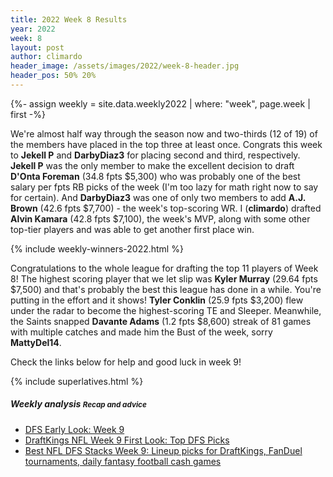 ```yaml
---
title: 2022 Week 8 Results
year: 2022
week: 8
layout: post
author: climardo
header_image: /assets/images/2022/week-8-header.jpg
header_pos: 50% 20%
---
```

{%- assign weekly = site.data.weekly2022 | where: "week", page.week | first -%}

We're almost half way through the season now and two-thirds (12 of 19) of the members have placed in the top three at least once. Congrats this week to **Jekell P** and **DarbyDiaz3** for placing second and third, respectively. **Jekell P** was the only member to make the excellent decision to draft **D'Onta Foreman** (34.8 fpts $5,300) who was probably one of the best salary per fpts RB picks of the week (I'm too lazy for math right now to say for certain). And **DarbyDiaz3** was one of only two members to add **A.J. Brown** (42.6 fpts $7,700) - the week's top-scoring WR. I (**climardo**) drafted **Alvin Kamara** (42.8 fpts $7,100), the week's MVP, along with some other top-tier players and was able to get another first place win. 

{% include weekly-winners-2022.html %}

Congratulations to the whole league for drafting the top 11 players of Week 8! The highest scoring player that we let slip was **Kyler Murray** (29.64 fpts $7,500) and that's probably the best this league has done in a while. You're putting in the effort and it shows! **Tyler Conklin** (25.9 fpts $3,200) flew under the radar to become the highest-scoring TE and Sleeper. Meanwhile, the Saints snapped **Davante Adams** (1.2 fpts $8,600) streak of 81 games with multiple catches and made him the Bust of the week, sorry **MattyDel14**. 

Check the links below for help and good luck in week 9!

{% include superlatives.html %}

##### Weekly analysis <small class="text-muted">Recap and advice</small>
- [DFS Early Look: Week 9](https://www.fantasypoints.com/nfl/articles/2022/dfs-early-look-week-9)
- [DraftKings NFL Week 9 First Look: Top DFS Picks](https://youtu.be/XR1D2nLBYcY)
- [Best NFL DFS Stacks Week 9: Lineup picks for DraftKings, FanDuel tournaments, daily fantasy football cash games](https://www.sportingnews.com/us/fantasy/news/best-nfl-dfs-stacks-week-9-lineup-picks-draftkings-fanduel-daily-fantasy-football/oll0z01giehe9eulmyrs77p3)
